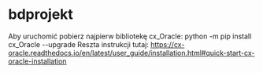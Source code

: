 # bdprojekt
Aby uruchomić pobierz najpierw bibliotekę cx_Oracle:
  python -m pip install cx_Oracle --upgrade
Reszta instrukcji tutaj:
  https://cx-oracle.readthedocs.io/en/latest/user_guide/installation.html#quick-start-cx-oracle-installation
